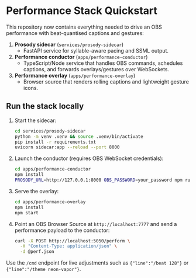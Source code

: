 # Performance Stack Quickstart

This repository now contains everything needed to drive an OBS performance with
beat-quantised captions and gestures:

1. **Prosody sidecar** (`services/prosody-sidecar`)
   - FastAPI service for syllable-aware pacing and SSML output.
2. **Performance conductor** (`apps/performance-conductor`)
   - TypeScript/Node service that handles OBS commands, schedules captions, and
     forwards overlays/gestures over WebSockets.
3. **Performance overlay** (`apps/performance-overlay`)
   - Browser source that renders rolling captions and lightweight gesture icons.

## Run the stack locally

1. Start the sidecar:
   ```bash
   cd services/prosody-sidecar
   python -m venv .venv && source .venv/bin/activate
   pip install -r requirements.txt
   uvicorn sidecar:app --reload --port 8000
   ```
2. Launch the conductor (requires OBS WebSocket credentials):
   ```bash
   cd apps/performance-conductor
   npm install
   PROSODY_URL=http://127.0.0.1:8000 OBS_PASSWORD=your_password npm run dev
   ```
3. Serve the overlay:
   ```bash
   cd apps/performance-overlay
   npm install
   npm start
   ```
4. Point an OBS Browser Source at `http://localhost:7777` and send a performance
   payload to the conductor:
   ```bash
   curl -X POST http://localhost:5050/perform \
     -H "Content-Type: application/json" \
     -d @perf.json
   ```

Use the `/cmd` endpoint for live adjustments such as `{"line":"/beat 128"}` or
`{"line":"/theme neon-vapor"}`.
